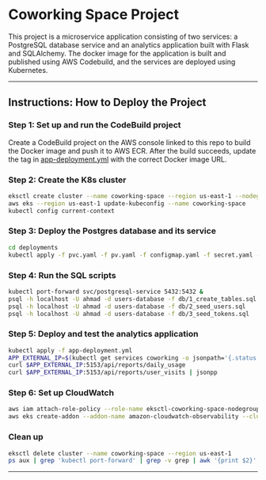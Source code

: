 # Coworking Space Project
This project is a microservice application consisting of two services: a PostgreSQL database service and an analytics application built with Flask and SQLAlchemy. 
The docker image for the application is built and published using AWS Codebuild, and the services are deployed using Kubernetes. 

---

## Instructions: How to Deploy the Project

### Step 1: Set up and run the CodeBuild project
Create a CodeBuild project on the AWS console linked to this repo to build the Docker image and push it to AWS ECR. After the build succeeds, update the tag in [app-deployment.yml](./app-deployment.yml#L33) with the correct Docker image URL.

### Step 2: Create the K8s cluster
```bash
eksctl create cluster --name coworking-space --region us-east-1 --nodegroup-name my-nodes --node-type t3.small --nodes 1 --nodes-min 1 --nodes-max 2
aws eks --region us-east-1 update-kubeconfig --name coworking-space
kubectl config current-context
```

### Step 3: Deploy the Postgres database and its service
```bash
cd deployments
kubectl apply -f pvc.yaml -f pv.yaml -f configmap.yaml -f secret.yaml -f postgresql-deployment.yaml -f postgresql-service.yaml
```

### Step 4: Run the SQL scripts
```bash
kubectl port-forward svc/postgresql-service 5432:5432 &
psql -h localhost -U ahmad -d users-database -f db/1_create_tables.sql
psql -h localhost -U ahmad -d users-database -f db/2_seed_users.sql
psql -h localhost -U ahmad -d users-database -f db/3_seed_tokens.sql
```

### Step 5: Deploy and test the analytics application
```bash
kubectl apply -f app-deployment.yml
APP_EXTERNAL_IP=$(kubectl get services coworking -o jsonpath='{.status.loadBalancer.ingress[0].hostname}')
curl $APP_EXTERNAL_IP:5153/api/reports/daily_usage
curl $APP_EXTERNAL_IP:5153/api/reports/user_visits | jsonpp
```

### Step 6: Set up CloudWatch
```bash
aws iam attach-role-policy --role-name eksctl-coworking-space-nodegroup-m-NodeInstanceRole-ntmJOcKQpR2L --policy-arn arn:aws:iam::aws:policy/CloudWatchAgentServerPolicy 
aws eks create-addon --addon-name amazon-cloudwatch-observability --cluster-name coworking-space --region us-east-1
```

### Clean up
```bash
eksctl delete cluster --name coworking-space --region us-east-1
ps aux | grep 'kubectl port-forward' | grep -v grep | awk '{print $2}' | xargs -r kill
```

---
